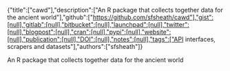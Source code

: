 {"title":["cawd"],"description":["An R package that collects together data for the ancient world"],"github":["https://github.com/sfsheath/cawd"],"gist":[null],"gitlab":[null],"bitbucket":[null],"launchpad":[null],"twitter":[null],"blogpost":[null],"cran":[null],"pypi":[null],"website":[null],"publication":[null],"DOI":[null],"notes":[null],"tags":["API interfaces, scrapers and datasets"],"authors":["sfsheath"]}

An R package that collects together data for the ancient world
